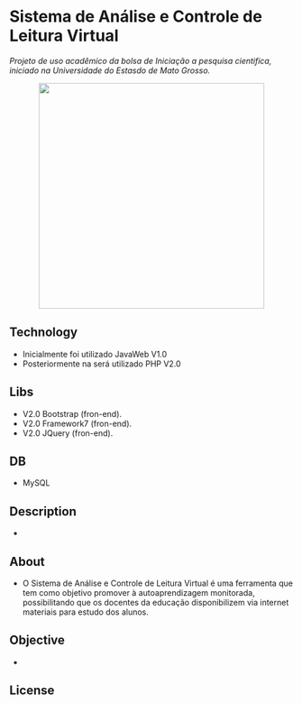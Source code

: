 # Sistema de Análise e Controle de Leitura Virtual
*Projeto de uso acadêmico da bolsa de Iniciação a pesquisa cientifica,
iniciado na Universidade do Estasdo de Mato Grosso.*
<p align="center" ><img width="400" height="400" src="http://pesquisa.unemat.br:8080/ler/img/Model%2002.2.png"></p>



## Technology
- Inicialmente foi utilizado JavaWeb V1.0
- Posteriormente na será utilizado PHP V2.0
## Libs
- V2.0 Bootstrap (fron-end). 
- V2.0 Framework7 (fron-end). 
- V2.0 JQuery (fron-end).
## DB
- MySQL

## Description
-
## About
- O Sistema de Análise e Controle de Leitura Virtual é uma
ferramenta que tem como objetivo promover à autoaprendizagem monitorada,
possibilitando que os docentes da educação disponibilizem via internet materiais para
estudo dos alunos.
## Objective

-
## License